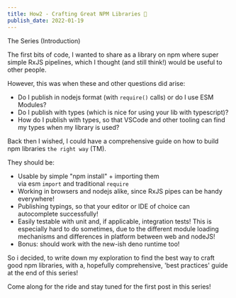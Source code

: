 ```yaml
---
title: How2 - Crafting Great NPM Libraries 🔨
publish_date: 2022-01-19
---
```


The Series (Introduction)

The first bits of code, I wanted to share as a library on npm where super simple RxJS pipelines, which I thought (and still think!) would be useful to other people. 

However, this was when these and other questions did arise: 
- Do I publish in nodejs format (with `require()` calls) or do I use ESM Modules? 
- Do I publish with types (which is nice for using your lib with typescript)? 
- How do I publish with types, so that VSCode and other tooling can find my types when my library is used? 

Back then I wished, I could have a comprehensive guide 
on how to build npm libraries `the right way` (TM). 

They should be: 
- Usable by simple "npm install" + importing them  
 via esm `import` and traditional `require`
- Working in browsers and nodejs alike, since RxJS pipes can be handy everywhere!
- Publishing typings, so that your editor or IDE of choice can autocomplete successfully! 
- Easily testable with unit and, if applicable, integration tests! 
   This is especially hard to do sometimes, due to the different module loading mechanisms and differences in platform between web and nodeJS! 
- Bonus: should work with the new-ish deno runtime too! 

So i decided, to write down my exploration to find the best way to craft good npm libraries, with a, hopefully comprehensive, 'best practices' guide at the end of this series! 

Come along for the ride and stay tuned for the first post in this series! 